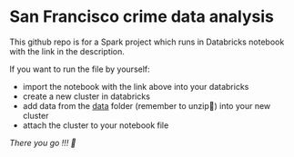 # San Francisco crime data analysis

This github repo is for a Spark project which runs in Databricks notebook with the link in the description.

If you want to run the file by yourself:
- import the notebook with the link above into your databricks
- create a new cluster in databricks 
- add data from the [data](https://github.com/Julia900/San-Francisco-crime-data-analysis-/tree/master/data) folder (remember to unzip:ghost:) into your new cluster 
- attach the cluster to your notebook file

*There you go !!! :tada:*
